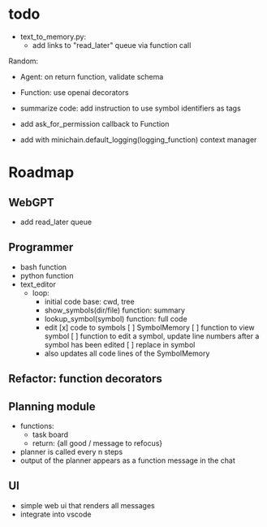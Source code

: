 # todo

- text_to_memory.py:
    - add links to "read_later" queue via function call








Random:
- Agent: on return function, validate schema
- Function: use openai decorators

- summarize code: add instruction to use symbol identifiers as tags

- add ask_for_permission callback to Function
- add with minichain.default_logging(logging_function) context manager


# Roadmap


## WebGPT
- add read_later queue


## Programmer
- bash function
- python function
- text_editor
    - loop:
        - initial code base: cwd, tree
        - show_symbols(dir/file) function: summary
        - lookup_symbol(symbol) function: full code
        - edit
    [x] code to symbols
    [ ] SymbolMemory
        [ ] function to view symbol
        [ ] function to edit a symbol,  update line numbers after a symbol has been edited
    [ ] replace in symbol
        - also updates all code lines of the SymbolMemory
    
## Refactor: function decorators


## Planning module
- functions:
    - task board
    - return: {all good / message to refocus}
- planner is called every n steps
- output of the planner appears as a function message in the chat


## UI
- simple web ui that renders all messages
- integrate into vscode

